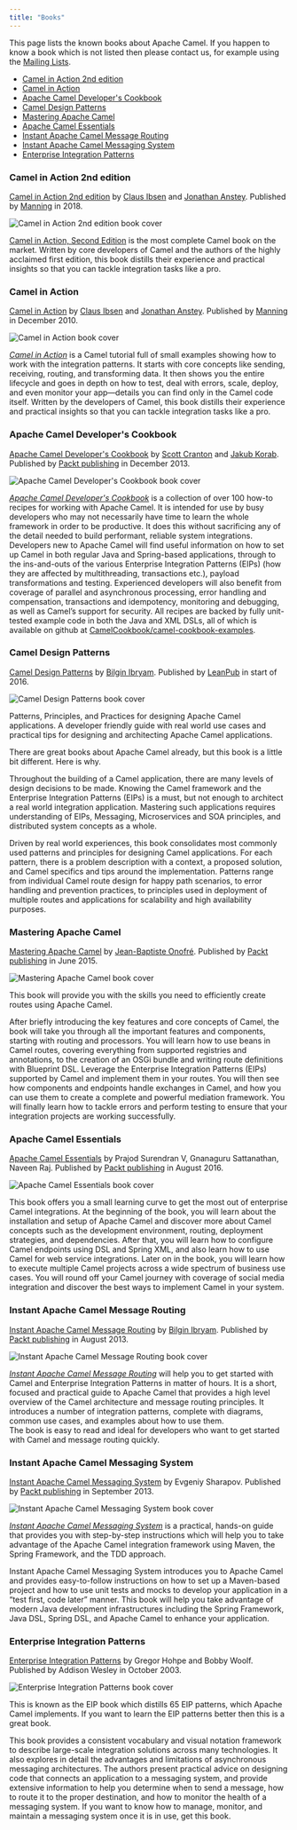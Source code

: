 ```yaml
---
title: "Books"
---
```


This page lists the known books about Apache Camel. If you happen to know a book which is not listed then please contact us, for example using the [Mailing Lists](/community/mailing-list/).

*   [Camel in Action 2nd edition](http://manning.com/ibsen2/)
*   [Camel in Action](http://www.manning.com/ibsen)
*   [Apache Camel Developer's Cookbook](http://www.packtpub.com/apache-camel-developers-cookbook/book)
*   [Camel Design Patterns](https://leanpub.com/camel-design-patterns)
*   [Mastering Apache Camel](https://www.packtpub.com/application-development/mastering-apache-camel)
*   [Apache Camel Essentials](https://www.packtpub.com/application-development/apache-camel-essentials)
*   [Instant Apache Camel Message Routing](http://www.packtpub.com/apache-camel-message-routing/book)
*   [Instant Apache Camel Messaging System](http://www.packtpub.com/apache-camel-messaging-system/book)
*   [Enterprise Integration Patterns](http://www.enterpriseintegrationpatterns.com/)

### Camel in Action 2nd edition

[Camel in Action 2nd edition](https://www.manning.com/books/camel-in-action-second-edition) by [Claus Ibsen](http://davsclaus.blogspot.com/) and [Jonathan Anstey](http://janstey.blogspot.com/). Published by [Manning](http://www.manning.com/) in 2018.

![Camel in Action 2nd edition book cover](/_/img/cia2-cover-small.jpg)

[Camel in Action, Second Edition](https://www.manning.com/books/camel-in-action-second-edition) is the most complete Camel book on the market. Written by core developers of Camel and the authors of the highly acclaimed first edition, this book distills their experience and practical insights so that you can tackle integration tasks like a pro.

### Camel in Action

[Camel in Action](http://www.manning.com/ibsen/) by [Claus Ibsen](http://davsclaus.blogspot.com/) and [Jonathan Anstey](http://janstey.blogspot.com/). Published by [Manning](http://www.manning.com) in December 2010.

![Camel in Action book cover](/_/img/cia_small.jpg)

[_Camel in Action_](http://manning.com/ibsen) is a Camel tutorial full of small examples showing how to work with the integration patterns. It starts with core concepts like sending, receiving, routing, and transforming data. It then shows you the entire lifecycle and goes in depth on how to test, deal with errors, scale, deploy, and even monitor your app—details you can find only in the Camel code itself. Written by the developers of Camel, this book distills their experience and practical insights so that you can tackle integration tasks like a pro.

### Apache Camel Developer's Cookbook

[Apache Camel Developer's Cookbook](http://www.packtpub.com/apache-camel-developers-cookbook/book) by [Scott Cranton](http://twitter.com/scottcranton) and [Jakub Korab](http://jakubkorab.net). Published by [Packt publishing](http://www.packtpub.com/) in December 2013.

![Apache Camel Developer's Cookbook book cover](/_/img/CamelCookbookCover.png)

_[Apache Camel Developer's Cookbook](http://www.packtpub.com/apache-camel-developers-cookbook/book)_ is a collection of over 100 how-to recipes for working with Apache Camel. It is intended for use by busy developers who may not necessarily have time to learn the whole framework in order to be productive. It does this without sacrificing any of the detail needed to build performant, reliable system integrations. Developers new to Apache Camel will find useful information on how to set up Camel in both regular Java and Spring-based applications, through to the ins-and-outs of the various Enterprise Integration Patterns (EIPs) (how they are affected by multithreading, transactions etc.), payload transformations and testing. Experienced developers will also benefit from coverage of parallel and asynchronous processing, error handling and compensation, transactions and idempotency, monitoring and debugging, as well as Camel’s support for security. All recipes are backed by fully unit-tested example code in both the Java and XML DSLs, all of which is available on github at [CamelCookbook/camel-cookbook-examples](http://github.com/CamelCookbook/camel-cookbook-examples).

### Camel Design Patterns

[Camel Design Patterns](https://leanpub.com/camel-design-patterns) by [Bilgin Ibryam](http://www.ofbizian.com/). Published by [LeanPub](https://leanpub.com/) in start of 2016.

![Camel Design Patterns book cover](/_/img/large.jpg)

Patterns, Principles, and Practices for designing Apache Camel applications. A developer friendly guide with real world use cases and practical tips for designing and architecting Apache Camel applications.

There are great books about Apache Camel already, but this book is a little bit different. Here is why.

Throughout the building of a Camel application, there are many levels of design decisions to be made. Knowing the Camel framework and the Enterprise Integration Patterns (EIPs) is a must, but not enough to architect a real world integration application. Mastering such applications requires understanding of EIPs, Messaging, Microservices and SOA principles, and distributed system concepts as a whole.

Driven by real world experiences, this book consolidates most commonly used patterns and principles for designing Camel applications. For each pattern, there is a problem description with a context, a proposed solution, and Camel specifics and tips around the implementation. Patterns range from individual Camel route design for happy path scenarios, to error handling and prevention practices, to principles used in deployment of multiple routes and applications for scalability and high availability purposes.

### Mastering Apache Camel

[Mastering Apache Camel](https://www.packtpub.com/application-development/mastering-apache-camel) by [Jean-Baptiste Onofré](https://twitter.com/jbonofre). Published by [Packt publishing](http://www.packtpub.com/) in June 2015.

![Mastering Apache Camel book cover](/_/img/3151EN_Mastering_Apache_Camel.jpg)

This book will provide you with the skills you need to efficiently create routes using Apache Camel.

After briefly introducing the key features and core concepts of Camel, the book will take you through all the important features and components, starting with routing and processors. You will learn how to use beans in Camel routes, covering everything from supported registries and annotations, to the creation of an OSGi bundle and writing route definitions with Blueprint DSL. Leverage the Enterprise Integration Patterns (EIPs) supported by Camel and implement them in your routes. You will then see how components and endpoints handle exchanges in Camel, and how you can use them to create a complete and powerful mediation framework. You will finally learn how to tackle errors and perform testing to ensure that your integration projects are working successfully.

### Apache Camel Essentials

[Apache Camel Essentials](https://www.packtpub.com/application-development/apache-camel-essentials) by Prajod Surendran V, Gnanaguru Sattanathan, Naveen Raj. Published by [Packt publishing](http://www.packtpub.com/) in August 2016.

![Apache Camel Essentials book cover](/_/img/B03507_MockupCover_Normal.jpg)

This book offers you a small learning curve to get the most out of enterprise Camel integrations. At the beginning of the book, you will learn about the installation and setup of Apache Camel and discover more about Camel concepts such as the development environment, routing, deployment strategies, and dependencies. After that, you will learn how to configure Camel endpoints using DSL and Spring XML, and also learn how to use Camel for web service integrations. Later on in the book, you will learn how to execute multiple Camel projects across a wide spectrum of business use cases. You will round off your Camel journey with coverage of social media integration and discover the best ways to implement Camel in your system.

### Instant Apache Camel Message Routing

[Instant Apache Camel Message Routing](http://www.packtpub.com/apache-camel-message-routing/book) by [Bilgin Ibryam](http://ofbizian.com/). Published by [Packt publishing](http://www.packtpub.com/) in August 2013.

![Instant Apache Camel Message Routing book cover](/_/img/3477OSmall.jpg)

[_Instant Apache Camel Message Routing_](http://www.packtpub.com/apache-camel-message-routing/book) will help you to get started with Camel and Enterprise Integration Patterns in matter of hours. It is a short, focused and practical guide to Apache Camel that provides a high level overview of the Camel architecture and message routing principles. It introduces a number of integration patterns, complete with diagrams, common use cases, and examples about how to use them.  
The book is easy to read and ideal for developers who want to get started with Camel and message routing quickly.

### Instant Apache Camel Messaging System

[Instant Apache Camel Messaging System](http://www.packtpub.com/apache-camel-messaging-system/book) by Evgeniy Sharapov. Published by [Packt publishing](http://www.packtpub.com/) in September 2013.

![Instant Apache Camel Messaging System book cover](/_/img/5347OSmall.jpg)

[_Instant Apache Camel Messaging System_](http://www.packtpub.com/apache-camel-messaging-system/book) is a practical, hands-on guide that provides you with step-by-step instructions which will help you to take advantage of the Apache Camel integration framework using Maven, the Spring Framework, and the TDD approach.

Instant Apache Camel Messaging System introduces you to Apache Camel and provides easy-to-follow instructions on how to set up a Maven-based project and how to use unit tests and mocks to develop your application in a “test first, code later” manner. This book will help you take advantage of modern Java development infrastructures including the Spring Framework, Java DSL, Spring DSL, and Apache Camel to enhance your application.

### Enterprise Integration Patterns

[Enterprise Integration Patterns](http://www.enterpriseintegrationpatterns.com/) by Gregor Hohpe and Bobby Woolf. Published by Addison Wesley in October 2003.

![Enterprise Integration Patterns book cover](/_/img/eip_book_cover.jpg)

This is known as the EIP book which distills 65 EIP patterns, which Apache Camel implements. If you want to learn the EIP patterns better then this is a great book.

This book provides a consistent vocabulary and visual notation framework to describe large-scale integration solutions across many technologies. It also explores in detail the advantages and limitations of asynchronous messaging architectures. The authors present practical advice on designing code that connects an application to a messaging system, and provide extensive information to help you determine when to send a message, how to route it to the proper destination, and how to monitor the health of a messaging system. If you want to know how to manage, monitor, and maintain a messaging system once it is in use, get this book.
